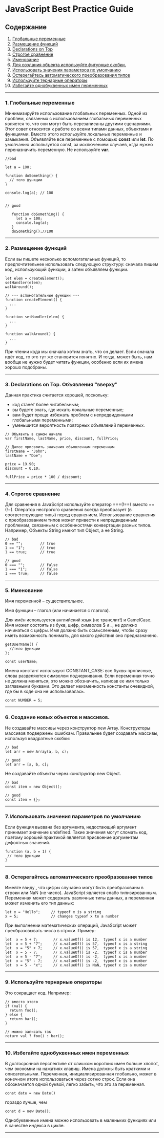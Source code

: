 # JavaScript Best Practice Guide
## Содержание ##
1. [Глобальные переменные](#глобальные_переменные)
2. [Размещение функций](#размещение_функций)
3. [Declarations on Top](#declarations)
4. [Строгое сравнение](#строгое_сравнение)
5. [Именование](#именование)
6. [Для создания объекта используйте фигурные скобки.](#фигурные_скобки)
7. [Использовать значения параметров по умолчанию](#параметры_по_умолчанию)
8. [Остерегайтесь автоматического преобразования типов](#автоматическое_преобразование_типов)
9. [Используйте тернарные операторы](#тернарные_операторы)
10. [ Избегайте однобуквенных имен переменных](#однобуквенность)
***


### <a name="глобальные_переменные">1. Глобальные переменные</a> ###
Минимизируйте использование глобальных переменных. Одной из проблем, связанных с использованием глобальных переменных является то, что они могут быть перезаписаны другими сценариями.
Этот совет относится к работе со всеми типами данных, объектами и функциями.
Вместо этого используйте локальные переменные и замыкания.
Объявляйте все переменные с помощью **const** или **let**. По умолчанию используется const, за исключением случаев, кгда нужно переназначить переменную. Не используйте **var**.
```
//bad

let a = 100;   
  
function doSomething() {
  // тело функции
}
  
console.log(a); // 100 


// good
   
   function doSomething() {
     let a = 100;
     console.log(a);
   }
   doSomething();//100
```
***

### <a name="размещение_функций">2. Размещение функций </a> ###
Если вы пишете несколько вспомогательных функций, то предпочтительнее использовать следующую структуру:
сначала пишем код, использующий функции, а затем объявляем функции.
```
let elem = createElement();
setHandler(elem);
walkAround();

// --- вспомогательные функции ---
function createElement() {
  ...
}

function setHandler(elem) {
  ...
}

function walkAround() {
  ...
}
```
При чтении кода мы сначала хотим знать, что он делает. Если сначала идёт код, то это тут же становится понятно. И тогда, может быть, нам вообще не нужно будет читать функции, особенно если их имена хорошо подобраны.
***
### <a name="declarations"> 3. Declarations on Top. Объявления "вверху" </a> ###
Данная практика считается хорошей, поскольку:
+ код станет более читабельным;
+ вы будете знать, где искать локальные переменные;
+ вам будет проще избежать проблем с непредвиденными глобальными переменными;
+ уменьшится вероятность повторных объявлений переменных.
```
// Объявить в самом начале
var firstName, lastName, price, discount, fullPrice;

// Далее присвоить значения объявленным переменным
firstName = "John";
lastName = "Doe";

price = 19.90;
discount = 0.10;

fullPrice = price * 100 / discount;
```
***
###  <a name="строгое_сравнение"> 4. Строгое сравнение</a> ###
Для сравнения в JavaScript используйте оператор ===(!==) вместо ==(!=). Оператор нестрогого сравнения всегда преобразует (в соответствующие типы) перед сравнением. Использование сравнения с преобразованием типов может привести к непредвиденным проблемам, связанным с особенностями конвертации разных типов. Например, Объекты String имеют тип Object, а не String.
```
// bad
0 == "";        // true
1 == "1";       // true
1 == true;      // true

// good
0 === "";       // false
1 === "1";      // false
1 === true;     // false
```
***
### <a name="именование"> 5. Именование </a> ###
Имя переменной – существительное.

Имя функции – глагол (или начинается с глагола).

Для имён используется английский язык (не транслит!) и CamelCase. Имя может состоять из букв, цифр, символов $ и _, не должно начинаться с цифры.
Имя должно быть осмысленным, чтобы сразу иметь возможность понимать, для какого действия оно предназначено.
```
getUserName() {
  //тело функции
};

const userName;
```
Имена констант используют CONSTANT_CASE: все буквы прописные, слова разделяются символом подчеркивания.
Если переменная точно не должна меняться, это можно обозначить, написав ее имя только заглавными буквами. Это делает неизменность константы очевидной, где бы в коде она не использовалась.
```
const NUMBER = 5;
```
***
### <a name="фигурные_скобки"> 6. Создание новых объектов и массивов.</a> ###
Не создавайте массивы через конструктор new Array. Конструкторы массивов подвержены ошибкам. Правильнее будет создавать массивы, используя квадратные скобки:
```
// bad
let arr = new Array(a, b, c);

// good
let arr = [a, b, c];
```
Не создавайте объекты через конструктор new Object.
```
// bad
const item = new Object();

// good
const item = {};
```
***
### <a name="параметры_по_умолчанию"> 7. Использовать значения параметров по умолчанию </a> ###
Если функция вызвана без аргумента, недостающий аргумент принимает значение undefined. Такие значения могут сломать код, поэтому хорошей практикой является присвоение аргументам дефолтных значений.
```
function (а, b = 1) {
 // тело функции
}
```
***
### <a name="автоматическое_преобразование_типов"> 8. Остерегайтесь автоматического преобразования типов </a> ###
Имейте ввиду , что цифры случайно могут быть преобразованы в строки или NaN (не число).
JavaScript является слабо типизированным. Переменная может содержать различные типы данных, а переменная может изменить его тип данных:
```
let x = "Hello";     // typeof x is a string
x = 5;               // changes typeof x to a number
```
При выполнении математических операций, JavaScript может преобразовывать числа в строки.
Пример:
```
let  x = 5 + 7;       // x.valueOf() is 12,  typeof x is a number
let  x = 5 + "7";     // x.valueOf() is 57,  typeof x is a string
let  x = "5" + 7;     // x.valueOf() is 57,  typeof x is a string
let  x = 5 - 7;       // x.valueOf() is -2,  typeof x is a number
let  x = 5 - "7";     // x.valueOf() is -2,  typeof x is a number
let  x = "5" - 7;     // x.valueOf() is -2,  typeof x is a number
let  x = 5 - "x";     // x.valueOf() is NaN, typeof x is a number
```
***
### <a name="тернарные_операторы"> 9. Используйте тернарные операторы </a> ###
Это сокращает код. Например:
```
// вместо этого
if (val) {
  return foo();
} else {
  return bar();
}

// можно записать так
return val ? foo() : bar();
```
***
### <a name="однобуквенность"> 10. Избегайте однобуквенных имен переменных </a> ###
В долгосрочной перспективе от слишком коротких имен больше хлопот, чем экономии на нажатиях клавиш.
Имена должны быть краткими и описательными. Переменная, инициализированная глобально, может в конечном итоге использоваться через сотню строк. Если она обозначается одной буквой, легко забыть, что это за переменная.
```
const date = new Date()
```
гораздо лучше, чем
```
const d = new Date();
```
Однобуквенные имена можно использовать в маленьких функциях или в качестве индекса в цикле.
***
